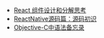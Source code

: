 



* [React 组件设计和分解思考](https://juejin.im/post/59522e57f265da6c3b27ab62)
* [ReactNative源码篇：源码初识](https://github.com/sucese/react-native/blob/master/doc/ReactNative%E6%BA%90%E7%A0%81%E7%AF%87/1ReactNative%E6%BA%90%E7%A0%81%E7%AF%87%EF%BC%9A%E6%BA%90%E7%A0%81%E5%88%9D%E8%AF%86.md)
* [Objective-C中语法备忘录](https://github.com/iwasrobbed/Objective-C-CheatSheet)